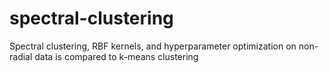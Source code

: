 # spectral-clustering
Spectral clustering, RBF kernels, and hyperparameter optimization on non-radial data is compared to k-means clustering

